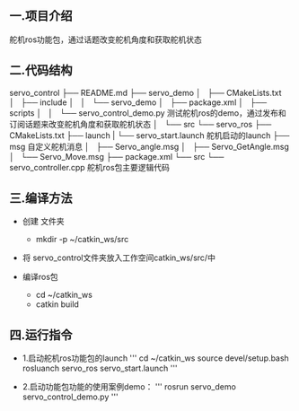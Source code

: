 
## **一.项目介绍**
舵机ros功能包，通过话题改变舵机角度和获取舵机状态

## **二.代码结构**
servo_control
    ├── README.md
    ├── servo_demo
    │   ├── CMakeLists.txt
    │   ├── include
    │   │   └── servo_demo
    │   ├── package.xml
    │   ├── scripts
    │   │   └── servo_control_demo.py 测试舵机ros的demo，通过发布和订阅话题来改变舵机角度和获取舵机状态
    │   └── src
    └── servo_ros
        ├── CMakeLists.txt
        ├── launch
        |   └── servo_start.launch 舵机启动的launch
        ├── msg 自定义舵机消息
        │   ├── Servo_angle.msg
        │   ├── Servo_GetAngle.msg
        │   └── Servo_Move.msg
        ├── package.xml
        └── src
            └── servo_controller.cpp  舵机ros包主要逻辑代码


## **三.编译方法**

- 创建 文件夹
    - mkdir -p ~/catkin_ws/src
- 将 servo_control文件夹放入工作空间catkin_ws/src/中
- 编译ros包

    - cd ~/catkin_ws
    - catkin build 

## **四.运行指令**
- 1.启动舵机ros功能包的launch
    '''
    cd ~/catkin_ws
    source devel/setup.bash
    rosluanch servo_ros servo_start.launch
    '''


- 2.启动功能包功能的使用案例demo：
    '''
    rosrun servo_demo servo_control_demo.py
    '''